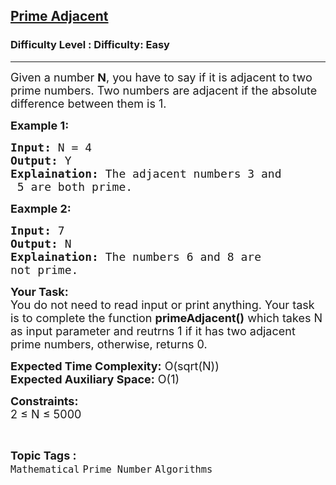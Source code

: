 <h2><a href="https://www.geeksforgeeks.org/problems/gambling-stark3304/1?page=4&category=Mathematical&difficulty=Easy&status=unsolved&sortBy=submissions">Prime Adjacent</a></h2><h3>Difficulty Level : Difficulty: Easy</h3><hr><div class="problems_problem_content__Xm_eO"><p><span style="font-size:18px">Given a number <strong>N</strong>,&nbsp;you have to say if it is adjacent to two prime numbers. Two numbers are adjacent if the absolute difference between them is 1.</span></p>

<p><strong><span style="font-size:18px">Example 1:</span></strong></p>

<pre><span style="font-size:18px"><strong>Input:</strong> N = 4
<strong>Output:</strong> Y
<strong>Explaination:</strong> The adjacent numbers 3 and
 5 are both prime.</span></pre>

<p><strong><span style="font-size:18px">Eaxmple 2:</span></strong></p>

<pre><span style="font-size:18px"><strong>Input:</strong> 7
<strong>Output:</strong> N
<strong>Explaination:</strong> The numbers 6 and 8 are 
not prime.</span></pre>

<p><span style="font-size:18px"><strong>Your Task:</strong><br>
You do not need to read input or print anything. Your task is to complete the function <strong>primeAdjacent()</strong> which takes N as input parameter and reutrns 1 if it has two adjacent prime numbers, otherwise, returns 0.</span></p>

<p><span style="font-size:18px"><strong>Expected Time Complexity:</strong> O(sqrt(N))<br>
<strong>Expected Auxiliary Space:</strong> O(1)</span></p>

<p><span style="font-size:18px"><strong>Constraints:</strong><br>
2 ≤ N ≤ 5000</span></p>
</div><br><p><span style=font-size:18px><strong>Topic Tags : </strong><br><code>Mathematical</code>&nbsp;<code>Prime Number</code>&nbsp;<code>Algorithms</code>&nbsp;